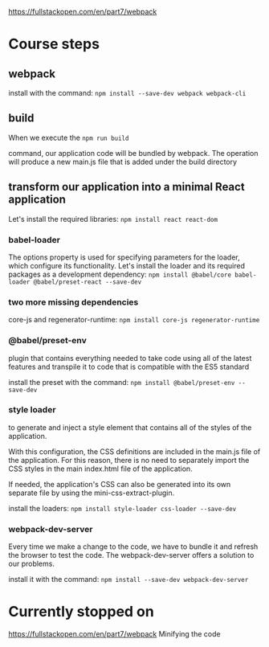 https://fullstackopen.com/en/part7/webpack

# Course steps
## webpack
install with the command:
`npm install --save-dev webpack webpack-cli`

## build
When we execute the 
`npm run build`

command, our application code will be bundled by webpack. The operation will produce a new main.js file that is added under the build directory

## transform our application into a minimal React application
Let's install the required libraries:
`npm install react react-dom`

### babel-loader
The options property is used for specifying parameters for the loader, which configure its functionality.
Let's install the loader and its required packages as a development dependency:
`npm install @babel/core babel-loader @babel/preset-react --save-dev`

### two more missing dependencies 
core-js and regenerator-runtime:
`npm install core-js regenerator-runtime`

### @babel/preset-env 
plugin that contains everything needed to take code using all of the latest features and transpile it to code that is compatible with the ES5 standard

install the preset with the command:
`npm install @babel/preset-env --save-dev`

### style loader 
to generate and inject a style element that contains all of the styles of the application.

With this configuration, the CSS definitions are included in the main.js file of the application. For this reason, there is no need to separately import the CSS styles in the main index.html file of the application.

If needed, the application's CSS can also be generated into its own separate file by using the mini-css-extract-plugin.

install the loaders:
`npm install style-loader css-loader --save-dev`

### webpack-dev-server
Every time we make a change to the code, we have to bundle it and refresh the browser to test the code.
The webpack-dev-server offers a solution to our problems. 

install it with the command:
`npm install --save-dev webpack-dev-server`


# Currently stopped on
https://fullstackopen.com/en/part7/webpack
Minifying the code